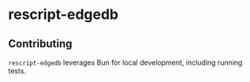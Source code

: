 # rescript-edgedb

## Contributing

`rescript-edgedb` leverages Bun for local development, including running tests.
